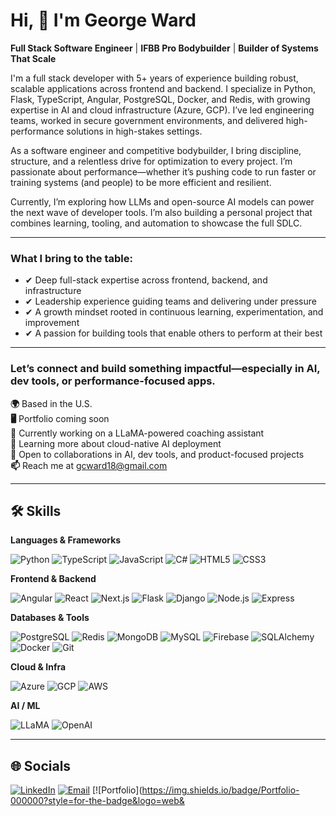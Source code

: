 # Hi, 👋 I'm George Ward  
**Full Stack Software Engineer** | **IFBB Pro Bodybuilder** | **Builder of Systems That Scale**

I'm a full stack developer with 5+ years of experience building robust, scalable applications across frontend and backend. I specialize in Python, Flask, TypeScript, Angular, PostgreSQL, Docker, and Redis, with growing expertise in AI and cloud infrastructure (Azure, GCP). I’ve led engineering teams, worked in secure government environments, and delivered high-performance solutions in high-stakes settings.

As a software engineer and competitive bodybuilder, I bring discipline, structure, and a relentless drive for optimization to every project. I’m passionate about performance—whether it’s pushing code to run faster or training systems (and people) to be more efficient and resilient.

Currently, I’m exploring how LLMs and open-source AI models can power the next wave of developer tools. I’m also building a personal project that combines learning, tooling, and automation to showcase the full SDLC.

---

### What I bring to the table:
- ✔ Deep full-stack expertise across frontend, backend, and infrastructure  
- ✔ Leadership experience guiding teams and delivering under pressure  
- ✔ A growth mindset rooted in continuous learning, experimentation, and improvement  
- ✔ A passion for building tools that enable others to perform at their best

---

### Let’s connect and build something impactful—especially in AI, dev tools, or performance-focused apps.

**🌍** Based in the U.S.  
**🖥️** Portfolio coming soon  
**🚀** Currently working on a LLaMA-powered coaching assistant  
**🧠** Learning more about cloud-native AI deployment  
**🤝** Open to collaborations in AI, dev tools, and product-focused projects  
**📫** Reach me at gcward18@gmail.com 

---

## 🛠 Skills

**Languages & Frameworks**

![Python](https://img.shields.io/badge/Python-3670A0?style=for-the-badge&logo=python&logoColor=white)
![TypeScript](https://img.shields.io/badge/TypeScript-3178C6?style=for-the-badge&logo=typescript&logoColor=white)
![JavaScript](https://img.shields.io/badge/JavaScript-F7DF1E?style=for-the-badge&logo=javascript&logoColor=black)
![C#](https://img.shields.io/badge/C%23-239120?style=for-the-badge&logo=c-sharp&logoColor=white)
![HTML5](https://img.shields.io/badge/HTML5-E34F26?style=for-the-badge&logo=html5&logoColor=white)
![CSS3](https://img.shields.io/badge/CSS3-1572B6?style=for-the-badge&logo=css3&logoColor=white)

**Frontend & Backend**

![Angular](https://img.shields.io/badge/Angular-DD0031?style=for-the-badge&logo=angular&logoColor=white)
![React](https://img.shields.io/badge/React-20232A?style=for-the-badge&logo=react&logoColor=61DAFB)
![Next.js](https://img.shields.io/badge/Next.js-000000?style=for-the-badge&logo=nextdotjs&logoColor=white)
![Flask](https://img.shields.io/badge/Flask-000000?style=for-the-badge&logo=flask&logoColor=white)
![Django](https://img.shields.io/badge/Django-092E20?style=for-the-badge&logo=django&logoColor=white)
![Node.js](https://img.shields.io/badge/Node.js-339933?style=for-the-badge&logo=nodedotjs&logoColor=white)
![Express](https://img.shields.io/badge/Express.js-404D59?style=for-the-badge)

**Databases & Tools**

![PostgreSQL](https://img.shields.io/badge/PostgreSQL-4169E1?style=for-the-badge&logo=postgresql&logoColor=white)
![Redis](https://img.shields.io/badge/Redis-DC382D?style=for-the-badge&logo=redis&logoColor=white)
![MongoDB](https://img.shields.io/badge/MongoDB-47A248?style=for-the-badge&logo=mongodb&logoColor=white)
![MySQL](https://img.shields.io/badge/MySQL-005C84?style=for-the-badge&logo=mysql&logoColor=white)
![Firebase](https://img.shields.io/badge/Firebase-FFCA28?style=for-the-badge&logo=firebase&logoColor=black)
![SQLAlchemy](https://img.shields.io/badge/SQLAlchemy-FFCA28?style=for-the-badge&logo=sqlalchemy&logoColor=black)
![Docker](https://img.shields.io/badge/Docker-2496ED?style=for-the-badge&logo=docker&logoColor=white)
![Git](https://img.shields.io/badge/Git-F05032?style=for-the-badge&logo=git&logoColor=white)

**Cloud & Infra**

![Azure](https://img.shields.io/badge/Azure-0078D4?style=for-the-badge&logo=microsoftazure&logoColor=white)
![GCP](https://img.shields.io/badge/GCP-4285F4?style=for-the-badge&logo=googlecloud&logoColor=white)
![AWS](https://img.shields.io/badge/AWS-232F3E?style=for-the-badge&logo=amazonaws&logoColor=white)

**AI / ML**

![LLaMA](https://img.shields.io/badge/LLaMA_Model-FF4C9B?style=for-the-badge&logo=meta&logoColor=white)
![OpenAI](https://img.shields.io/badge/OpenAI-412991?style=for-the-badge&logo=openai&logoColor=white)

---

## 🌐 Socials

[![LinkedIn](https://img.shields.io/badge/LinkedIn-0A66C2?style=for-the-badge&logo=linkedin&logoColor=white)](https://www.linkedin.com/in/your-username)
[![Email](https://img.shields.io/badge/Email-D14836?style=for-the-badge&logo=gmail&logoColor=white)](mailto:georgeward@example.com)
[![Portfolio](https://img.shields.io/badge/Portfolio-000000?style=for-the-badge&logo=web&
